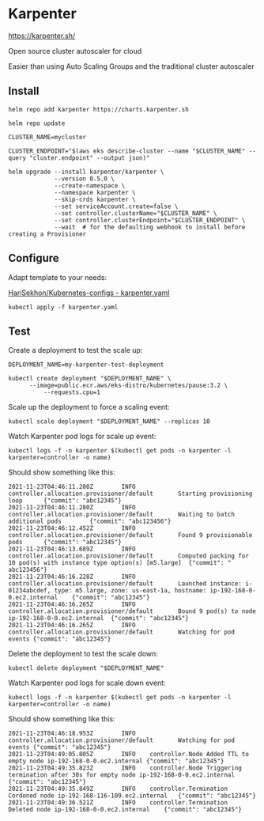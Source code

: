 # Karpenter

<https://karpenter.sh/>

Open source cluster autoscaler for cloud

Easier than using Auto Scaling Groups and the traditional cluster autoscaler

## Install

```shell
helm repo add karpenter https://charts.karpenter.sh
```

```shell
helm repo update
```

```shell
CLUSTER_NAME=mycluster

CLUSTER_ENDPOINT="$(aws eks describe-cluster --name "$CLUSTER_NAME" --query "cluster.endpoint" --output json)"

helm upgrade --install karpenter/karpenter \
             --version 0.5.0 \
             --create-namespace \
             --namespace karpenter \
             --skip-crds karpenter \
             --set serviceAccount.create=false \
             --set controller.clusterName="$CLUSTER_NAME" \
             --set controller.clusterEndpoint="$CLUSTER_ENDPOINT" \
             --wait  # for the defaulting webhook to install before creating a Provisioner
```

## Configure

Adapt template to your needs:

[HariSekhon/Kubernetes-configs - karpenter.yaml](https://github.com/HariSekhon/Kubernetes-configs/tree/blob/master/karpenter.yaml)

```shell
kubectl apply -f karpenter.yaml
```

## Test

Create a deployment to test the scale up:

```shell
DEPLOYMENT_NAME=my-karpenter-test-deployment
```

```shell
kubectl create deployment "$DEPLOYMENT_NAME" \
      --image=public.ecr.aws/eks-distro/kubernetes/pause:3.2 \
		  --requests.cpu=1
```

Scale up the deployment to force a scaling event:

```shell
kubectl scale deployment "$DEPLOYMENT_NAME" --replicas 10
```

Watch Karpenter pod logs for scale up event:

```shell
kubectl logs -f -n karpenter $(kubectl get pods -n karpenter -l karpenter=controller -o name)
```

Should show something like this:

```
2021-11-23T04:46:11.280Z        INFO    controller.allocation.provisioner/default       Starting provisioning loop      {"commit": "abc12345"}
2021-11-23T04:46:11.280Z        INFO    controller.allocation.provisioner/default       Waiting to batch additional pods        {"commit": "abc123456"}
2021-11-23T04:46:12.452Z        INFO    controller.allocation.provisioner/default       Found 9 provisionable pods      {"commit": "abc12345"}
2021-11-23T04:46:13.689Z        INFO    controller.allocation.provisioner/default       Computed packing for 10 pod(s) with instance type option(s) [m5.large]  {"commit": " abc123456"}
2021-11-23T04:46:16.228Z        INFO    controller.allocation.provisioner/default       Launched instance: i-01234abcdef, type: m5.large, zone: us-east-1a, hostname: ip-192-168-0-0.ec2.internal    {"commit": "abc12345"}
2021-11-23T04:46:16.265Z        INFO    controller.allocation.provisioner/default       Bound 9 pod(s) to node ip-192-168-0-0.ec2.internal  {"commit": "abc12345"}
2021-11-23T04:46:16.265Z        INFO    controller.allocation.provisioner/default       Watching for pod events {"commit": "abc12345"}
```

Delete the deployment to test the scale down:

```shell
kubectl delete deployment "$DEPLOYMENT_NAME"
```

Watch Karpenter pod logs for scale down event:

```shell
kubectl logs -f -n karpenter $(kubectl get pods -n karpenter -l karpenter=controller -o name)
```

Should show something like this:

```
2021-11-23T04:46:18.953Z        INFO    controller.allocation.provisioner/default       Watching for pod events {"commit": "abc12345"}
2021-11-23T04:49:05.805Z        INFO    controller.Node Added TTL to empty node ip-192-168-0-0.ec2.internal {"commit": "abc12345"}
2021-11-23T04:49:35.823Z        INFO    controller.Node Triggering termination after 30s for empty node ip-192-168-0-0.ec2.internal {"commit": "abc12345"}
2021-11-23T04:49:35.849Z        INFO    controller.Termination  Cordoned node ip-192-168-116-109.ec2.internal   {"commit": "abc12345"}
2021-11-23T04:49:36.521Z        INFO    controller.Termination  Deleted node ip-192-168-0-0.ec2.internal    {"commit": "abc12345"}
```
